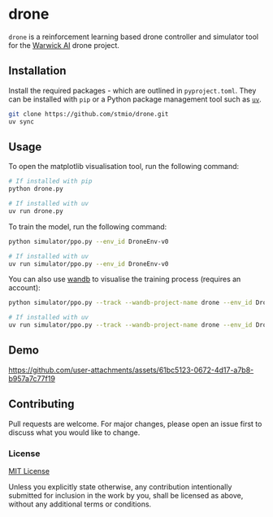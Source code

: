 # drone

`drone` is a reinforcement learning based drone controller and simulator tool for the [Warwick AI](https://warwick.ai) drone project.

## Installation

Install the required packages - which are outlined in `pyproject.toml`. 
They can be installed with `pip` or a Python package management tool such as [`uv`](https://docs.astral.sh/uv/). 

```bash
git clone https://github.com/stmio/drone.git
uv sync
```

## Usage

To open the matplotlib visualisation tool, run the following command:

```bash
# If installed with pip
python drone.py

# If installed with uv
uv run drone.py
```

To train the model, run the following command:

```bash
python simulator/ppo.py --env_id DroneEnv-v0

# If installed with uv
uv run simulator/ppo.py --env_id DroneEnv-v0
```

You can also use [wandb](https://wandb.ai) to visualise the training process (requires an account):

```bash
python simulator/ppo.py --track --wandb-project-name drone --env_id DroneEnv-v0

# If installed with uv
uv run simulator/ppo.py --track --wandb-project-name drone --env_id DroneEnv-v0
```

## Demo

https://github.com/user-attachments/assets/61bc5123-0672-4d17-a7b8-b957a7c77f19

## Contributing

Pull requests are welcome. For major changes, please open an issue first
to discuss what you would like to change.

### License

[MIT License](./LICENSE)

Unless you explicitly state otherwise, any contribution intentionally submitted
for inclusion in the work by you, shall be licensed as above, without any additional
terms or conditions.


